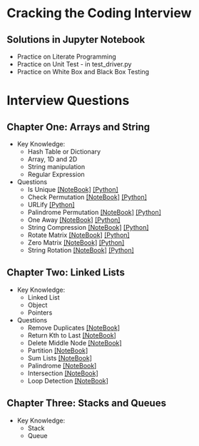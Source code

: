 # Cracking the Coding Interview 
## Solutions in Jupyter Notebook
- Practice on Literate Programming
- Practice on Unit Test - in test_driver.py
- Practice on White Box and Black Box Testing
# Interview Questions
## Chapter One: Arrays and String
- Key Knowledge:
    - Hash Table or Dictionary
    - Array, 1D and 2D
    - String manipulation
    - Regular Expression
- Questions
    - Is Unique [[NoteBook]](https://github.com/cd155/Cracking_Coding_Interview/blob/master/01_ArraysAndStrings/Notebook/IsUnique.ipynb)  [[Python]](https://github.com/cd155/Cracking_Coding_Interview/blob/master/01_ArraysAndStrings/Python/IsUnique.py)
    - Check Permutation [[NoteBook]](https://github.com/cd155/Cracking_Coding_Interview/blob/master/01_ArraysAndStrings/Notebook/CheckPermutation.ipynb)  [[Python]](https://github.com/cd155/Cracking_Coding_Interview/blob/master/01_ArraysAndStrings/Python/CheckPermutation.py)
    - URLify [[Python]](https://duckduckgo.com)
    - Palindrome Permutation [[NoteBook]](https://github.com/cd155/Cracking_Coding_Interview/blob/master/01_ArraysAndStrings/Notebook/PermutePalindrome.ipynb)  [[Python]](https://github.com/cd155/Cracking_Coding_Interview/blob/master/01_ArraysAndStrings/Python/PermutePalindrome.py)
    - One Away [[NoteBook]](https://github.com/cd155/Cracking_Coding_Interview/blob/master/01_ArraysAndStrings/Notebook/OneAway.ipynb)  [[Python]](https://github.com/cd155/Cracking_Coding_Interview/blob/master/01_ArraysAndStrings/Python/OneAway.py)
    - String Compression [[NoteBook]](https://github.com/cd155/Cracking_Coding_Interview/blob/master/01_ArraysAndStrings/Notebook/StringCompress.ipynb)  [[Python]](https://github.com/cd155/Cracking_Coding_Interview/blob/master/01_ArraysAndStrings/Python/StringCompress.py)
    - Rotate Matrix [[NoteBook]](https://github.com/cd155/Cracking_Coding_Interview/blob/master/01_ArraysAndStrings/Notebook/RotateMatrix.ipynb)  [[Python]](https://github.com/cd155/Cracking_Coding_Interview/blob/master/01_ArraysAndStrings/Python/RotateMatrix.py)
    - Zero Matrix [[NoteBook]](https://github.com/cd155/Cracking_Coding_Interview/blob/master/01_ArraysAndStrings/Notebook/ZeroMatrix.ipynb)  [[Python]](https://github.com/cd155/Cracking_Coding_Interview/blob/master/01_ArraysAndStrings/Python/ZeroMatrix.py)
    - String Rotation [[NoteBook]](https://github.com/cd155/Cracking_Coding_Interview/blob/master/01_ArraysAndStrings/Notebook/StringRotate.ipynb)  [[Python]](https://github.com/cd155/Cracking_Coding_Interview/blob/master/01_ArraysAndStrings/Python/StringRotate.py)
## Chapter Two: Linked Lists
- Key Knowledge:
    - Linked List
    - Object
    - Pointers
- Questions
    - Remove Duplicates [[NoteBook]](https://github.com/cd155/Cracking_Coding_Interview/blob/master/02_LinkedLists/RemoveDups.ipynb)
    - Return Kth to Last [[NoteBook]](https://github.com/cd155/Cracking_Coding_Interview/blob/master/02_LinkedLists/ReturnKthToLast.ipynb)
    - Delete Middle Node [[NoteBook]](https://github.com/cd155/Cracking_Coding_Interview/blob/master/02_LinkedLists/DeleteMiddle.ipynb)
    - Partition [[NoteBook]](https://github.com/cd155/Cracking_Coding_Interview/blob/master/02_LinkedLists/Partition.ipynb)
    - Sum Lists [[NoteBook]](https://github.com/cd155/Cracking_Coding_Interview/blob/master/02_LinkedLists/SumLists.ipynb)
    - Palindrome [[NoteBook]](https://github.com/cd155/Cracking_Coding_Interview/blob/master/02_LinkedLists/Palindrome.ipynb)
    - Intersection [[NoteBook]]()
    - Loop Detection [[NoteBook]]()
## Chapter Three: Stacks and Queues
- Key Knowledge:
    - Stack
    - Queue
